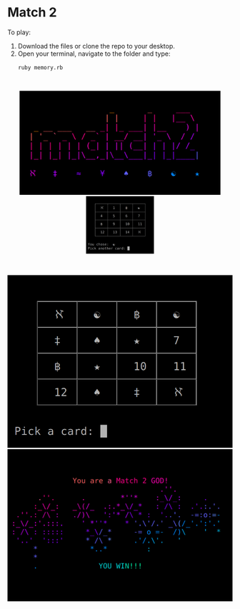 # Match 2

To play: 
 1. Download the files or clone the repo to your desktop.
 2. Open your terminal, navigate to the folder and type:
    ```
    ruby memory.rb
    ```
<br />

<p align="center">
  <img src="https://github.com/jlollis/memory/blob/master/match2-start.png" width="450">
  <img src="https://github.com/jlollis/memory/blob/master/match2-gameplay.png" width=30%>
</p>

<br />

<p align="center">
  <img src="https://github.com/jlollis/memory/blob/master/match2-gameplay2.png">
  <img src="https://github.com/jlollis/memory/blob/master/match2-end-screen.png">
</p>